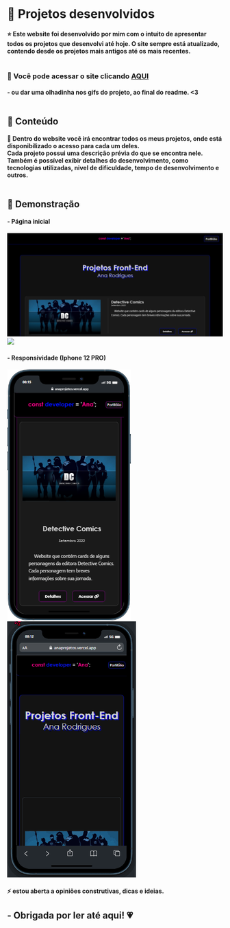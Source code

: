 # 🚀 Projetos desenvolvidos

#### ⭐ Este website foi desenvolvido por mim com o intuito de apresentar todos os projetos que desenvolvi até hoje. O site sempre está atualizado, contendo desde os projetos mais antigos até os mais recentes.<br><br>

### 📌  Você pode acessar o site clicando <a href= "https://anaprojetos.vercel.app/"> AQUI </a>
#### - ou dar uma olhadinha nos gifs do projeto, ao final do readme. <3<br><br>

## 🌟  Conteúdo 

#### 🌠 Dentro do website você irá encontrar todos os meus projetos, onde está disponibilizado o acesso para cada um deles.<br> Cada projeto possui uma descrição prévia do que se encontra nele. Também é possível exibir detalhes do desenvolvimento, como tecnologias utilizadas, nivel de dificuldade, tempo de desenvolvimento e outros.<br><br>


## 💢 Demonstração
#### - Página inicial
![](assets/img/print-desktop.png)<br>
![](assets/img/gif-desktop.gif)<br>

#### - Responsividade (Iphone 12 PRO)
![](assets/img/print-mobile.png)
![](assets/img/gif-mobile.gif)<br>

#### ⚡ estou aberta a opiniões construtivas, dicas e ideias.
## - Obrigada por ler até aqui! 💗
